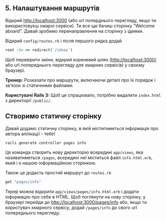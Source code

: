 ## 5. Налаштування маршрутів

Відкрий <http://localhost:3000> (або url поперднього перегляду, якщо ти використовуєш хмарні сервіси). Ти все ще бачиш сторінку "Welcome aboard". Давай зробимо перенаправлення на сторінку з ідеями.

Відкрий `config/routes.rb` і після першого рядка додай

```ruby
root :to => redirect('/ideas')
```

Щоб перевірити зміни, відкрий кореневий шлях (<http://localhost:3000/> або url попереднього перегляду для хмарних сервісів) у своєму браузері.

**Тренер:** Розказати про маршрути, включаючи деталі про їх порядок і зв'язок зі статичними файлами.

**Користувачі Rails 3:** Щоб це спрацювало, потрібно видалити `index.html` з директорії `/public/`.

##  Створимо статичну сторінку

Давай додамо статичну сторінку, в якій міститиметься інформація про автора аплікації - тебе!

```sh
rails generate controller pages info
```

Ця команда створить нову директорію всередині `app/views`, яка називатиметься `/pages`, всередині неї міститься файл `info.html.erb`, який і є нашою інформаційною сторінкою.

Також це додасть простий маршрут до `routes.rb`

```ruby
get "pages/info"
```

Терер можна відкрити `app/views/pages/info.html.erb` і додати інформацію про себе в HTML. Щоб поглянути на нову сторінку, у браузері перейди до <http://localhost:3000/pages/info> або, якщо ти користувач хмарного сервісу, додай `/pages/info` до свого url попереднього перегляду.
